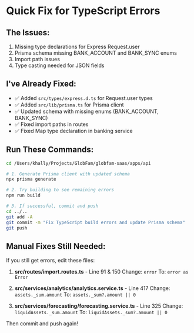 # Quick Fix for TypeScript Errors

## The Issues:
1. Missing type declarations for Express Request.user
2. Prisma schema missing BANK_ACCOUNT and BANK_SYNC enums
3. Import path issues
4. Type casting needed for JSON fields

## I've Already Fixed:
- ✅ Added `src/types/express.d.ts` for Request.user types
- ✅ Added `src/lib/prisma.ts` for Prisma client
- ✅ Updated schema with missing enums (BANK_ACCOUNT, BANK_SYNC)
- ✅ Fixed import paths in routes
- ✅ Fixed Map type declaration in banking service

## Run These Commands:

```bash
cd /Users/khally/Projects/GlobFam/globfam-saas/apps/api

# 1. Generate Prisma client with updated schema
npx prisma generate

# 2. Try building to see remaining errors
npm run build

# 3. If successful, commit and push
cd ../..
git add -A
git commit -m "Fix TypeScript build errors and update Prisma schema"
git push
```

## Manual Fixes Still Needed:

If you still get errors, edit these files:

1. **src/routes/import.routes.ts** - Line 91 & 150
   Change: `error`
   To: `error as Error`

2. **src/services/analytics/analytics.service.ts** - Line 417
   Change: `assets._sum.amount`
   To: `assets._sum?.amount || 0`

3. **src/services/forecasting/forecasting.service.ts** - Line 325
   Change: `liquidAssets._sum.amount`
   To: `liquidAssets._sum?.amount || 0`

Then commit and push again!
